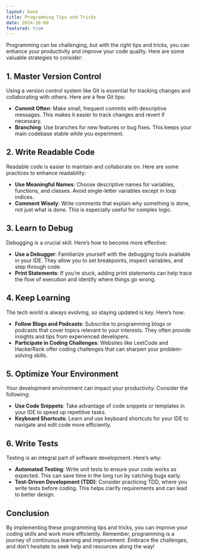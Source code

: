 ```yaml
---
layout: base
title: Programming Tips and Tricks
date: 2024-10-09
featured: true
---
```


Programming can be challenging, but with the right tips and tricks, you can enhance your productivity and improve your code quality. Here are some valuable strategies to consider:

## 1. Master Version Control

Using a version control system like Git is essential for tracking changes and collaborating with others. Here are a few Git tips:
- **Commit Often**: Make small, frequent commits with descriptive messages. This makes it easier to track changes and revert if necessary.
- **Branching**: Use branches for new features or bug fixes. This keeps your main codebase stable while you experiment.

## 2. Write Readable Code

Readable code is easier to maintain and collaborate on. Here are some practices to enhance readability:
- **Use Meaningful Names**: Choose descriptive names for variables, functions, and classes. Avoid single-letter variables except in loop indices.
- **Comment Wisely**: Write comments that explain why something is done, not just what is done. This is especially useful for complex logic.

## 3. Learn to Debug

Debugging is a crucial skill. Here’s how to become more effective:
- **Use a Debugger**: Familiarize yourself with the debugging tools available in your IDE. They allow you to set breakpoints, inspect variables, and step through code.
- **Print Statements**: If you’re stuck, adding print statements can help trace the flow of execution and identify where things go wrong.

## 4. Keep Learning

The tech world is always evolving, so staying updated is key. Here’s how:
- **Follow Blogs and Podcasts**: Subscribe to programming blogs or podcasts that cover topics relevant to your interests. They often provide insights and tips from experienced developers.
- **Participate in Coding Challenges**: Websites like LeetCode and HackerRank offer coding challenges that can sharpen your problem-solving skills.

## 5. Optimize Your Environment

Your development environment can impact your productivity. Consider the following:
- **Use Code Snippets**: Take advantage of code snippets or templates in your IDE to speed up repetitive tasks.
- **Keyboard Shortcuts**: Learn and use keyboard shortcuts for your IDE to navigate and edit code more efficiently.

## 6. Write Tests

Testing is an integral part of software development. Here’s why:
- **Automated Testing**: Write unit tests to ensure your code works as expected. This can save time in the long run by catching bugs early.
- **Test-Driven Development (TDD)**: Consider practicing TDD, where you write tests before coding. This helps clarify requirements and can lead to better design.

## Conclusion

By implementing these programming tips and tricks, you can improve your coding skills and work more efficiently. Remember, programming is a journey of continuous learning and improvement. Embrace the challenges, and don’t hesitate to seek help and resources along the way!
